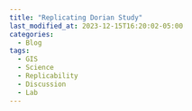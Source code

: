 ```yaml
---
title: "Replicating Dorian Study"
last_modified_at: 2023-12-15T16:20:02-05:00
categories:
  - Blog
tags:
  - GIS
  - Science
  - Replicability
  - Discussion
  - Lab
---
```


